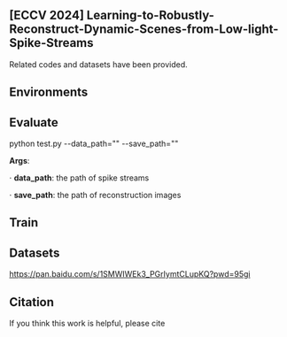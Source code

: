 ## [ECCV 2024] Learning-to-Robustly-Reconstruct-Dynamic-Scenes-from-Low-light-Spike-Streams

Related codes and datasets have been provided.

## Environments



## Evaluate
python test.py --data_path="" --save_path=""

**Args**:

$\cdot$ **data_path**: the path of spike streams

$\cdot$ **save_path**: the path of reconstruction images

## Train



## Datasets
https://pan.baidu.com/s/1SMWIWEk3_PGrIymtCLupKQ?pwd=95gi



## Citation

If you think this work is helpful, please cite

